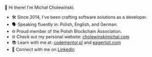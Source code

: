 👋 Hi there! I'm Michał Cholewiński.

- 🛠️ Since 2014, I've been crafting software solutions as a developer.
- 🗣️ Speaking fluently in: Polish, English, and German.
- 🌐 Proud member of the Polish Blockchain Association.
- 🌐 Check out my personal website: [cholewinskimichal.com](https://cholewinskimichal.com)
- 📚 Learn with me at: [codementor.pl](https://codementor.pl) and [eagertoit.com](https://eagertoit.com)
- 🤝 Connect with me on [LinkedIn](https://www.linkedin.com/in/michalcholewinski/)

<!--
**michalcholewinski/michalcholewinski** is a ✨ _special_ ✨ repository because its `README.md` (this file) appears on your GitHub profile.

Here are some ideas to get you started:

- 🔭 I’m currently working on ...
- 🌱 I’m currently learning ...
- 👯 I’m looking to collaborate on ...
- 🤔 I’m looking for help with ...
- 💬 Ask me about ...
- 📫 How to reach me: ...
- 😄 Pronouns: ...
- ⚡ Fun fact: ...
-->
